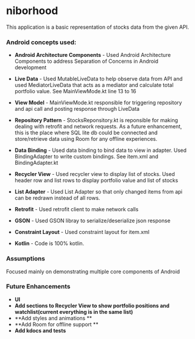 # niborhood

This application is a basic representation of stocks data from the given API.

### Android concepts used:

* **Android Architecture Components** - Used Android Architecture Components to address
Separation of Concerns in Android development

* **Live Data** - Used MutableLiveData to help observe data from API and used MediatorLiveData
that acts as a mediator and calculate total portfolio value. See MainViewMode.kt line 13 to 16

* **View Model** - MainViewMode.kt responsible for triggering repository and api call
and posting response through LiveData

* **Repository Pattern** - StocksReponsitory.kt is reponsible for making dealing with retrofit
and network requests. As a future enhancement, this is the place where SQL lite db could be
connected and store/retrieve data using Room for any offline experiences.

* **Data Binding** - Used data binding to bind data to view in adapter. Used BindingAdapter to
write custom bindings. See item.xml and BindingAdapter.kt

* **Recycler View** - Used recycler view to display list of stocks. Used header row and list rows
to display portfolio value and list of stocks

* **List Adapter** - Used List Adapter so that only changed items from api can be redrawn
instead of all rows.

* **Retrofit** - Used retrofit client to make network calls

* **GSON** - Used GSON libray to serialize/deserialize json response

* **Constraint Layout** - Used constraint layout for item.xml

* **Kotlin** - Code is 100% kotlin.

### Assumptions
Focused mainly on demonstrating multiple core components of Android

### Future Enhancements
* **UI**
* **Add sections to Recycler View to show portfolio positions and watchlist(current everything is in the same list)**
* **Add styles and animations **
* **Add Room for offline support **
* **Add kdocs and tests**
